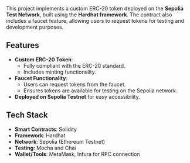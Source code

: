 This project implements a custom ERC-20 token deployed on the **Sepolia Test Network**, built using the **Hardhat framework**. The contract also includes a faucet feature, allowing users to request tokens for testing and development purposes.

## Features

- **Custom ERC-20 Token**:
  - Fully compliant with the ERC-20 standard.
  - Includes minting functionality.
- **Faucet Functionality**:
  - Users can request tokens from the faucet.
  - Ensures tokens are available for testing on the Sepolia network.
- **Deployed on Sepolia Testnet** for easy accessibility.

## Tech Stack

- **Smart Contracts**: Solidity
- **Framework**: Hardhat
- **Network**: Sepolia (Ethereum Testnet)
- **Testing**: Mocha and Chai
- **Wallet/Tools**: MetaMask, Infura for RPC connection